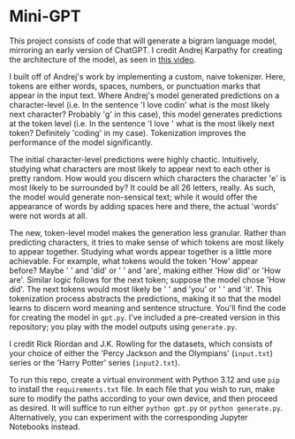 Mini-GPT
===
This project consists of code that will generate a bigram language model, mirroring an early version of ChatGPT. I credit Andrej Karpathy for creating the architecture of the model, as seen in [this video](https://youtu.be/kCc8FmEb1nY?si=USOan7FBimdlvX4R). 

I built off of Andrej's work by implementing a custom, naive tokenizer. Here, tokens are either words, spaces, numbers, or punctuation marks that appear in the input text. Where Andrej's model generated predictions on a character-level (i.e. In the sentence 'I love codin' what is the most likely next character? Probably 'g' in this case), this model generates predictions at the token level (i.e. In the sentence 'I love ' what is the most likely next token? Definitely 'coding' in my case). Tokenization improves the performance of the model significantly.

The initial character-level predictions were highly chaotic. Intuitively, studying what characters are most likely to appear next to each other is pretty random. How would you discern which characters the character 'e' is most likely to be surrounded by? It could be all 26 letters, really. As such, the model would generate non-sensical text; while it would offer the appearance of words by adding spaces here and there, the actual 'words' were not words at all.

The new, token-level model makes the generation less granular. Rather than predicting characters, it tries to make sense of which tokens are most likely to appear together. Studying what words appear together is a little more achievable. For example, what tokens would the token 'How' appear before? Maybe ' ' and 'did' or ' ' and 'are', making either 'How did' or 'How are'. Similar logic follows for the next token; suppose the model chose 'How did'. The next tokens would most likely be ' ' and 'you' or ' ' and 'it'. This tokenization process abstracts the predictions, making it so that the model learns to discern word meaning and sentence structure. You'll find the code for creating the model in `gpt.py`. I've included a pre-created version in this repository; you play with the model outputs using `generate.py`. 

I credit Rick Riordan and J.K. Rowling for the datasets, which consists of your choice of either the 'Percy Jackson and the Olympians' (`input.txt`) series or the 'Harry Potter' series (`input2.txt`).

To run this repo, create a virtual environment with Python 3.12 and use `pip` to install the `requirements.txt` file. In each file that you wish to run, make sure to modify the paths according to your own device, and then proceed as desired. It will suffice to run either `python gpt.py` or `python generate.py`. Alternatively, you can experiment with the corresponding Jupyter Notebooks instead.

